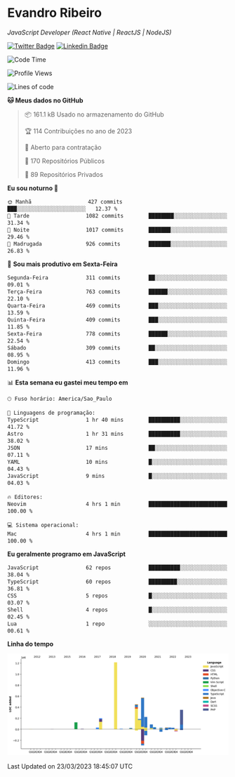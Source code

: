 # Evandro **Ribeiro**

*JavaScript Developer (React Native | ReactJS | NodeJS)*

[![Twitter Badge](https://img.shields.io/badge/-@ribeiroevandro-201B2D?style=flat-square&labelColor=201B2D&logo=twitter&logoColor=white&link=https://twitter.com/ribeiroevandro)](https://twitter.com/ribeiroevandro) 
[![Linkedin Badge](https://img.shields.io/badge/-Evandro%20Ribeiro-201B2D?style=flat-square&logo=Linkedin&logoColor=white&link=https://www.linkedin.com/in/ribeiroevandro)](https://www.linkedin.com/in/ribeiroevandro) 


<!--START_SECTION:waka-->
![Code Time](http://img.shields.io/badge/Code%20Time-3%2C154%20hrs%2028%20mins-blue)

![Profile Views](http://img.shields.io/badge/Visualizac%C3%B5es%20do%20perfil-0-blue)

![Lines of code](https://img.shields.io/badge/Desde%20o%20Hello%20World%20eu%20escrevi-3.6%20million%20linhas%20de%20c%C3%B3digo-blue)

**🐱 Meus dados no GitHub** 

> 📦 161.1 kB Usado no armazenamento do GitHub 
 > 
> 🏆 114 Contribuições no ano de 2023
 > 
> 💼 Aberto para contratação
 > 
> 📜 170 Repositórios Públicos 
 > 
> 🔑 89 Repositórios Privados 
 > 
**Eu sou noturno 🦉** 

```text
🌞 Manhã                  427 commits         ███░░░░░░░░░░░░░░░░░░░░░░   12.37 % 
🌆 Tarde                  1082 commits        ████████░░░░░░░░░░░░░░░░░   31.34 % 
🌃 Noite                  1017 commits        ███████░░░░░░░░░░░░░░░░░░   29.46 % 
🌙 Madrugada              926 commits         ███████░░░░░░░░░░░░░░░░░░   26.83 % 
```
📅 **Sou mais produtivo em Sexta-Feira** 

```text
Segunda-Feira            311 commits         ██░░░░░░░░░░░░░░░░░░░░░░░   09.01 % 
Terça-Feira              763 commits         ██████░░░░░░░░░░░░░░░░░░░   22.10 % 
Quarta-Feira             469 commits         ███░░░░░░░░░░░░░░░░░░░░░░   13.59 % 
Quinta-Feira             409 commits         ███░░░░░░░░░░░░░░░░░░░░░░   11.85 % 
Sexta-Feira              778 commits         ██████░░░░░░░░░░░░░░░░░░░   22.54 % 
Sábado                   309 commits         ██░░░░░░░░░░░░░░░░░░░░░░░   08.95 % 
Domingo                  413 commits         ███░░░░░░░░░░░░░░░░░░░░░░   11.96 % 
```


📊 **Esta semana eu gastei meu tempo em** 

```text
🕑︎ Fuso horário: America/Sao_Paulo

💬 Linguagens de programação: 
TypeScript               1 hr 40 mins        ██████████░░░░░░░░░░░░░░░   41.72 % 
Astro                    1 hr 31 mins        ██████████░░░░░░░░░░░░░░░   38.02 % 
JSON                     17 mins             ██░░░░░░░░░░░░░░░░░░░░░░░   07.11 % 
YAML                     10 mins             █░░░░░░░░░░░░░░░░░░░░░░░░   04.43 % 
JavaScript               9 mins              █░░░░░░░░░░░░░░░░░░░░░░░░   04.03 % 

🔥 Editores: 
Neovim                   4 hrs 1 min         █████████████████████████   100.00 % 

💻 Sistema operacional: 
Mac                      4 hrs 1 min         █████████████████████████   100.00 % 
```

**Eu geralmente programo em JavaScript** 

```text
JavaScript               62 repos            ██████████░░░░░░░░░░░░░░░   38.04 % 
TypeScript               60 repos            █████████░░░░░░░░░░░░░░░░   36.81 % 
CSS                      5 repos             █░░░░░░░░░░░░░░░░░░░░░░░░   03.07 % 
Shell                    4 repos             █░░░░░░░░░░░░░░░░░░░░░░░░   02.45 % 
Lua                      1 repo              ░░░░░░░░░░░░░░░░░░░░░░░░░   00.61 % 
```



**Linha do tempo**

![Lines of Code chart](https://raw.githubusercontent.com/ribeiroevandro/ribeiroevandro/main/assets/bar_graph.png)


 Last Updated on 23/03/2023 18:45:07 UTC
<!--END_SECTION:waka-->
